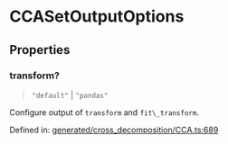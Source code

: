 # CCASetOutputOptions

## Properties

### transform?

> `"default"` \| `"pandas"`

Configure output of `transform` and `fit\_transform`.

Defined in:  [generated/cross\_decomposition/CCA.ts:689](https://github.com/transitive-bullshit/scikit-learn-ts/blob/122b3c0/packages/sklearn/src/generated/cross_decomposition/CCA.ts#L689)
